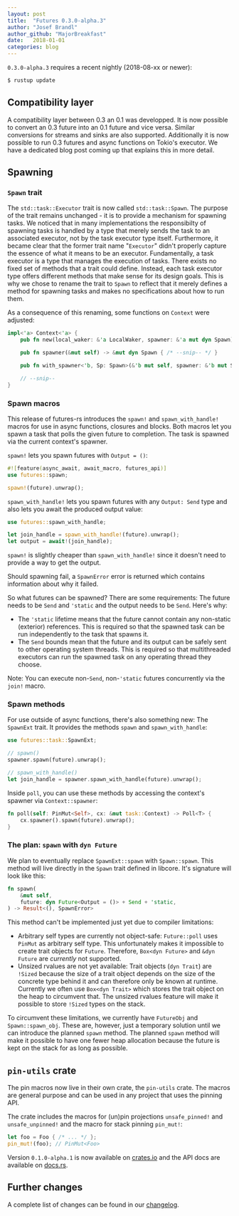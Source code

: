 ```yaml
---
layout: post
title:  "Futures 0.3.0-alpha.3"
author: "Josef Brandl"
author_github: "MajorBreakfast"
date:   2018-01-01
categories: blog
---
```


`0.3.0-alpha.3` requires a recent nightly (2018-08-xx or newer):
```sh
$ rustup update
```

## Compatibility layer

A compatibility layer between 0.3 an 0.1 was developped. It is now possible to convert an 0.3 future into an 0.1 future and vice versa. Similar conversions for streams and sinks are also supported. Additionally it is now possible to run 0.3 futures and async functions on Tokio's executor. We have a dedicated blog post coming up that explains this in more detail.

## Spawning

### `Spawn` trait

The `std::task::Executor` trait is now called `std::task::Spawn`. The purpose of the trait remains unchanged - it is to provide a mechanism for spawning tasks. We noticed that in many implementations the responsibilty of spawning tasks is handled by a type that merely sends the task to an associated executor, not by the task executor type itself. Furthermore, it became clear that the former trait name "`Executor`" didn't properly capture the essence of what it means to be an executor. Fundamentally, a task executor is a type that manages the execution of tasks. There exists no fixed set of methods that a trait could define. Instead, each task executor type offers different methods that make sense for its design goals. This is why we chose to rename the trait to `Spawn` to reflect that it merely defines a method for spawning tasks and makes no specifications about how to run them.

As a consequence of this renaming, some functions on `Context` were adjusted:
```rust
impl<'a> Context<'a> {
    pub fn new(local_waker: &'a LocalWaker, spawner: &'a mut dyn Spawn) -> Context<'a> { /* --snip-- */ }

    pub fn spawner(&mut self) -> &mut dyn Spawn { /* --snip-- */ }

    pub fn with_spawner<'b, Sp: Spawn>(&'b mut self, spawner: &'b mut Sp) -> Context<'b>

    // --snip--
}
```

### Spawn macros

This release of futures-rs introduces the `spawn!` and `spawn_with_handle!` macros for use in async functions, closures and blocks. Both macros let you spawn a task that polls the given future to completion. The task is spawned via the current context's spawner.

`spawn!` lets you spawn futures with `Output = ()`:

```rust
#![feature(async_await, await_macro, futures_api)]
use futures::spawn;

spawn!(future).unwrap();
```

`spawn_with_handle!` lets you spawn futures with any `Output: Send` type and also lets you await the produced output value:

```rust
use futures::spawn_with_handle;

let join_handle = spawn_with_handle!(future).unwrap();
let output = await!(join_handle);
```

`spawn!` is slightly cheaper than `spawn_with_handle!` since it doesn't need to provide a way to get the output.

Should spawning fail, a `SpawnError` error is returned which contains information about why it failed.

So what futures can be spawned? There are some requirements: The future needs to be `Send` and `'static` and the output needs to be `Send`. Here's why:
- The `'static` lifetime means that the future cannot contain any non-static (exterior) references. This is required so that the spawned task can be run independently to the task that spawns it.
- The `Send` bounds mean that the future and its output can be safely sent to other operating system threads. This is required so that multithreaded executors can run the spawned task on any operating thread they choose.

Note: You can execute non-`Send`, non-`'static` futures concurrently via the `join!` macro.

### Spawn methods

For use outside of async functions, there's also something new: The `SpawnExt` trait. It provides the methods `spawn` and `spawn_with_handle`:

```rust
use futures::task::SpawnExt;

// spawn()
spawner.spawn(future).unwrap();

// spawn_with_handle()
let join_handle = spawner.spawn_with_handle(future).unwrap();
```

Inside `poll`, you can use these methods by accessing the context's spawner via `Context::spawner`:

```rust
fn poll(self: PinMut<Self>, cx: &mut task::Context) -> Poll<T> {
    cx.spawner().spawn(future).unwrap();
}
```

### The plan: `spawn` with `dyn Future`

We plan to eventually replace `SpawnExt::spawn` with `Spawn::spawn`. This method will live directly in the `Spawn` trait defined in libcore. It's signature will look like this:

```rust
fn spawn(
    &mut self,
    future: dyn Future<Output = ()> + Send + 'static,
) -> Result<(), SpawnError>
```

This method can't be implemented just yet due to compiler limitations:
- Arbitrary self types are currently not object-safe: `Future::poll` uses `PinMut` as arbitrary self type. This unfortunately makes it impossible to create trait objects for `Future`. Therefore, `Box<dyn Future>` and `&dyn Future` are *currently* not supported.
- Unsized rvalues are not yet available: Trait objects (`dyn Trait`) are `!Sized` because the size of a trait object depends on the size of the concrete type behind it and can therefore only be known at runtime. Currently we often use `Box<dyn Trait>` which stores the trait object on the heap to circumvent that. The unsized rvalues feature will make it possible to store `!Sized` types on the stack.

To circumvent these limitations, we currently have `FutureObj` and `Spawn::spawn_obj`. These are, however, just a temporary solution until we can introduce the planned `spawn` method. The planned `spawn` method will make it possible to have one fewer heap allocation because the future is kept on the stack for as long as possible.

## `pin-utils` crate

The pin macros now live in their own crate, the `pin-utils` crate. The macros are general purpose and can be used in any project that uses the pinning API.

The crate includes the macros for (un)pin projections `unsafe_pinned!` and `unsafe_unpinned!` and the macro for stack pinning `pin_mut!`:

```rust
let foo = Foo { /* ... */ };
pin_mut!(foo); // PinMut<Foo>
```

Version `0.1.0-alpha.1` is now available on [crates.io](https://crates.io/crates/pin-utils) and the API docs are available on [docs.rs](https://docs.rs/pin-utils).

## Further changes

A complete list of changes can be found in our [changelog](https://github.com/rust-lang-nursery/futures-rs/blob/master/CHANGELOG.md).
